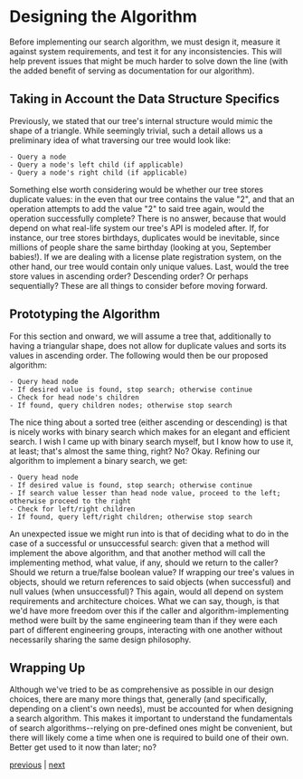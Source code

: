 # **Designing the Algorithm**


Before implementing our search algorithm, we must design it, measure it against system requirements, and test it for any
inconsistencies. This will help prevent issues that might be much harder to solve down the line (with the added benefit
of serving as documentation for our algorithm). 


## **Taking in Account the Data Structure Specifics**


Previously, we stated that our tree's internal structure would mimic the shape of a triangle. While seemingly trivial, 
such a detail allows us a preliminary idea of what traversing our tree would look like:

    - Query a node
    - Query a node's left child (if applicable)
    - Query a node's right child (if applicable) 

Something else worth considering would be whether our tree stores duplicate values: in the even that our
tree contains the value "2", and that an operation attempts to add the value "2" to said tree again, would the operation
successfully complete? There is no answer, because that would depend on what real-life system our 
tree's API is modeled after. If, for instance, our tree stores birthdays, duplicates would be inevitable, since millions
of people share the same birthday (looking at you, September babies!). If we are dealing with a license plate 
registration system, on the other hand, our tree would contain only unique values. Last, would the tree store values
in ascending order? Descending order? Or perhaps sequentially? These are all things to consider before moving forward.


## **Prototyping the Algorithm**  


For this section and onward, we will assume a tree that, additionally to having a triangular shape, does not allow for 
duplicate values and sorts its values in ascending order. The following would then be our proposed algorithm: 

    - Query head node 
    - If desired value is found, stop search; otherwise continue
    - Check for head node's children
    - If found, query children nodes; otherwise stop search

The nice thing about a sorted tree (either ascending or descending) is that is nicely works with binary search which 
makes for an elegant and efficient search. I wish I came up with binary search myself, but I know how to use it,
at least; that's almost the same thing, right? No? Okay. Refining our algorithm to implement a binary search, we get: 

    - Query head node
    - If desired value is found, stop search; otherwise continue
    - If search value lesser than head node value, proceed to the left; otherwise proceed to the right
    - Check for left/right children 
    - If found, query left/right children; otherwise stop search

An unexpected issue we might run into is that of deciding what to do in the case of a successful or unsuccessful search: 
given that a method will implement the above algorithm, and that another method will call the implementing method, what
value, if any, should we return to the caller? Should we return a true/false boolean value? If wrapping our tree's 
values in objects, should we return references to said objects (when successful) and null values
(when unsuccessful)? This again, would all depend on system requirements and architecture choices. 
What we can say, though, is that we'd have more freedom over this if the caller and algorithm-implementing method were 
built by the same engineering team than if they were each part of different engineering groups, interacting with one
another without necessarily sharing the same design philosophy. 


## **Wrapping Up**


Although we've tried to be as comprehensive as possible in our design choices, there are many more things that, 
generally (and specifically, depending on a client's own needs), 
must be accounted for when designing a search algorithm. This makes it important to understand the fundamentals 
of search algorithms--relying on pre-defined ones might be convenient, 
but there will likely come a time when one is required to build one of their own. 
Better get used to it now than later; no?



[previous](introduction.md) | [next](testing.md)